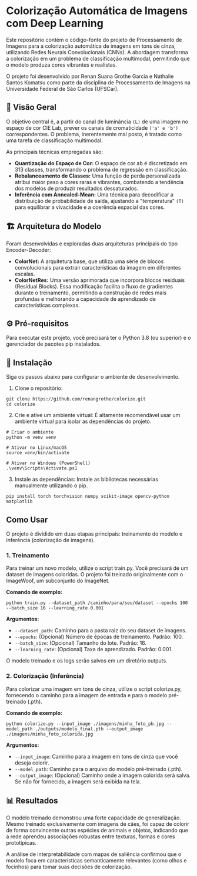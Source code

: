 # Colorização Automática de Imagens com Deep Learning
Este repositório contém o código-fonte do projeto de Processamento de Imagens para a colorização automática de imagens em tons de cinza, utilizando Redes Neurais Convolucionais (CNNs). A abordagem transforma a colorização em um problema de classificação multimodal, permitindo que o modelo produza cores vibrantes e realistas.

O projeto foi desenvolvido por Renan Suana Grothe Garcia e Nathalie Santos Komatsu como parte da disciplina de Processamento de Imagens na Universidade Federal de São Carlos (UFSCar).

## 🔭 Visão Geral
O objetivo central é, a partir do canal de luminância `(L)` de uma imagem no espaço de cor CIE Lab, prever os canais de cromaticidade `('a' e 'b')` correspondentes. O problema, inerentemente mal posto, é tratado como uma tarefa de classificação multimodal.

As principais técnicas empregadas são:

- **Quantização do Espaço de Cor:** O espaço de cor ab é discretizado em 313 classes, transformando o problema de regressão em classificação.
- **Rebalanceamento de Classes:** Uma função de perda personalizada atribui maior peso a cores raras e vibrantes, combatendo a tendência dos modelos de produzir resultados dessaturados.
- **Inferência com Annealed-Mean:** Uma técnica para decodificar a distribuição de probabilidade de saída, ajustando a "temperatura" `(T)` para equilibrar a vivacidade e a coerência espacial das cores.

## 🏗️ Arquitetura do Modelo
Foram desenvolvidas e exploradas duas arquiteturas principais do tipo Encoder-Decoder:

- **ColorNet:** A arquitetura base, que utiliza uma série de blocos convolucionais para extrair características da imagem em diferentes escalas.
- **ColorNetRes:** Uma versão aprimorada que incorpora blocos residuais (Residual Blocks). Essa modificação facilita o fluxo de gradientes durante o treinamento, permitindo a construção de redes mais profundas e melhorando a capacidade de aprendizado de características complexas.

## ⚙️ Pré-requisitos
Para executar este projeto, você precisará ter o Python 3.8 (ou superior) e o gerenciador de pacotes pip instalados.

## 🚀 Instalação
Siga os passos abaixo para configurar o ambiente de desenvolvimento.

1. Clone o repositório:
```
git clone https://github.com/renangrothe/colorize.git
cd colorize
```

2. Crie e ative um ambiente virtual:
É altamente recomendável usar um ambiente virtual para isolar as dependências do projeto.
```
# Criar o ambiente
python -m venv venv

# Ativar no Linux/macOS
source venv/bin/activate

# Ativar no Windows (PowerShell)
.\venv\Scripts\Activate.ps1
```

3. Instale as dependências:
Instale as bibliotecas necessárias manualmente utilizando o pip.
```
pip install torch torchvision numpy scikit-image opencv-python matplotlib
```

## Como Usar
O projeto é dividido em duas etapas principais: treinamento do modelo e inferência (colorização de imagens).

### 1. Treinamento

Para treinar um novo modelo, utilize o script train.py. Você precisará de um dataset de imagens coloridas. O projeto foi treinado originalmente com o ImageWoof, um subconjunto do ImageNet.

**Comando de exemplo:**
```
python train.py --dataset_path /caminho/para/seu/dataset --epochs 100 --batch_size 16 --learning_rate 0.001
```

**Argumentos:**

- `--dataset_path`: Caminho para a pasta raiz do seu dataset de imagens.
- `--epochs`: (Opcional) Número de épocas de treinamento. Padrão: 100.
- `--batch_size`: (Opcional) Tamanho do lote. Padrão: 16.
- `--learning_rate`: (Opcional) Taxa de aprendizado. Padrão: 0.001.

O modelo treinado e os logs serão salvos em um diretório outputs.

### 2. Colorização (Inferência)

Para colorizar uma imagem em tons de cinza, utilize o script colorize.py, fornecendo o caminho para a imagem de entrada e para o modelo pré-treinado (.pth).

**Comando de exemplo:**
```
python colorize.py --input_image ./imagens/minha_foto_pb.jpg --model_path ./outputs/modelo_final.pth --output_image ./imagens/minha_foto_colorida.jpg
```

**Argumentos:**

- `--input_image`: Caminho para a imagem em tons de cinza que você deseja colorir.
- `--model_path`: Caminho para o arquivo do modelo pré-treinado (.pth).
- `--output_image`: (Opcional) Caminho onde a imagem colorida será salva. Se não for fornecido, a imagem será exibida na tela.

## 📊 Resultados

O modelo treinado demonstrou uma forte capacidade de generalização. Mesmo treinado exclusivamente com imagens de cães, foi capaz de colorir de forma convincente outras espécies de animais e objetos, indicando que a rede aprendeu associações robustas entre texturas, formas e cores prototípicas.

A análise de interpretabilidade com mapas de saliência confirmou que o modelo foca em características semanticamente relevantes (como olhos e focinhos) para tomar suas decisões de colorização.
